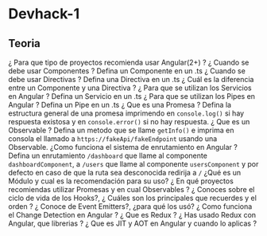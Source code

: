 # Devhack-1

## Teoria

¿ Para que tipo de proyectos recomienda usar Angular(2+) ?
¿ Cuando se debe usar Componentes ? Defina un Componente en un .ts 
¿ Cuando se debe usar Directivas ? Defina una Directiva en un .ts
¿ Cuál es la diferencia entre un Componente y una Directiva ?
¿ Para que se utilizan los Servicios en Angular ? Defina un Servicio en un .ts
¿ Para que se utilizan los Pipes en Angular ? Defina un Pipe en un .ts
¿ Que es una Promesa ? Defina la estructura general de una promesa imprimendo en `console.log()` si hay respuesta existosa y en `console.error()` si no hay respuesta.
¿ Que es un Observable ? Defina un metodo que se llame `getInfo()` e imprima en consola el llamado a `https://fakeApi/fakeEndpoint` usando una Observable. 
¿Como funciona el sistema de enrutamiento en Angular ? Defina un enrutamiento `/dashboard` que llame al componente `dashboardComponent`, a `/users` que llame al componente `usersComponent` y por defecto en caso de que la ruta sea desconocida redirija a `/`
¿Qué es un Módulo y cual es la recomendación para su uso?
¿ En qué proyectos recomiendas utilizar Promesas y en cual Observables ?
¿ Conoces sobre el ciclo de vida de los Hooks?, ¿ Cuáles son los principales que recuerdes y el orden ?
¿ Conoce de Event Emitters?, ¿para qué los usó?
¿ Como funciona el Change Detection en Angular ?
¿ Que es Redux ?
¿ Has usado Redux con Angular, que librerias ?
¿ Que es JIT y AOT en Angular y cuando lo aplicas ?
